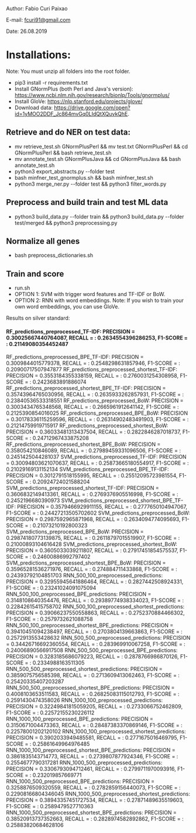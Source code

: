 Author: Fabio Curi Paixao 

E-mail: fcuri91@gmail.com

Date: 26.08.2019

# Installations:

Note: You must unzip all folders into the root folder.

* pip3 install -r requirements.txt
* Install GNormPlus (both Perl and Java's version): https://www.ncbi.nlm.nih.gov/research/bionlp/Tools/gnormplus/
* Install GloVe: https://nlp.stanford.edu/projects/glove/
* Download data: https://drive.google.com/open?id=1yMOO2DDF_Jc864mvGq0LIdQtXQuvkQhE.

## Retrieve and do NER on test data:

   * mv retrieve_test.sh GNormPlusPerl && mv test.txt GNormPlusPerl && cd GNormPlusPerl && bash retrieve_test.sh
   * mv annotate_test.sh GNormPlusJava && cd GNormPlusJava && bash annotate_test.sh
   * python3 export_abstracts.py --folder test
   * bash minfner_test_gnormplus.sh && bash minfner_test.sh
   * python3 merge_ner.py --folder test && python3 filter_words.py

## Preprocess and build train and test ML data

   * python3 build_data.py --folder train && python3 build_data.py --folder test/merged && python3 preprocessing.py
   
## Normalize all genes

   * bash preprocess_dictionaries.sh
   
## Train and score

   * run.sh
   * OPTION 1: SVM with trigger word features and TF-IDF or BoW.
   * OPTION 2: RNN with word embeddings. Note: If you wish to train your own word embeddings, you can use GloVe.
   
Results on silver standard:

#### RF_predictions_preprocessed_TF-IDF: PRECISION = 0.30025667440764087, RECALL =  : 0.2634554396286253, F1-SCORE =  : 0.21149080354452487
RF_predictions_preprocessed_BPE_TF-IDF: PRECISION = 0.3009844015779378, RECALL =  : 0.2548298631857946, F1-SCORE =  : 0.20900717507947877
RF_predictions_preprocessed_shortest_TF-IDF: PRECISION = 0.3553184355338159, RECALL =  : 0.2760031254308958, F1-SCORE =  : 0.2423683891886074
RF_predictions_preprocessed_shortest_BPE_TF-IDF: PRECISION = 0.35743964765030956, RECALL =  : 0.2635933262857931, F1-SCORE =  : 0.23840536533318551
RF_predictions_preprocessed_BoW: PRECISION = 0.3003434765348568, RECALL =  : 0.2665961912641142, F1-SCORE =  : 0.2125390854016025
RF_predictions_preprocessed_BPE_BoW: PRECISION = 0.30178336115259596, RECALL =  : 0.26314902483491903, F1-SCORE =  : 0.21214759919715917
RF_predictions_preprocessed_shortest_BoW: PRECISION = 0.36033481313437504, RECALL =  : 0.2822846287018737, F1-SCORE =  : 0.24712967433875208
RF_predictions_preprocessed_shortest_BPE_BoW: PRECISION = 0.358054210846089, RECALL =  : 0.27989459331096506, F1-SCORE =  : 0.2451425044281037
SVM_predictions_preprocessed_TF-IDF: PRECISION = 0.30094803621070637, RECALL =  : 0.25873665180554917, F1-SCORE =  : 0.21029169131152134
SVM_predictions_preprocessed_BPE_TF-IDF: PRECISION = 0.3012791518155995, RECALL =  : 0.25512095723981554, F1-SCORE =  : 0.20924724021588204
SVM_predictions_preprocessed_shortest_TF-IDF: PRECISION = 0.3606832149413361, RECALL =  : 0.2769376905516998, F1-SCORE =  : 0.2452196680390973
SVM_predictions_preprocessed_shortest_BPE_TF-IDF: PRECISION = 0.3579466929911155, RECALL =  : 0.2777650104947067, F1-SCORE =  : 0.24427213505702602
SVM_predictions_preprocessed_BoW: PRECISION = 0.2987592965871968, RECALL =  : 0.2634094774095693, F1-SCORE =  : 0.21073210192800323
SVM_predictions_preprocessed_BPE_BoW: PRECISION = 0.29874180773139875, RECALL =  : 0.26118797015519907, F1-SCORE =  : 0.21000893104616428
SVM_predictions_preprocessed_shortest_BoW: PRECISION = 0.3605033039211807, RECALL =  : 0.27917451854575537, F1-SCORE =  : 0.24600886992797402
SVM_predictions_preprocessed_shortest_BPE_BoW: PRECISION = 0.35965281536271976, RECALL =  : 0.274884711433868, F1-SCORE =  : 0.24393792104851703
RNN_500_100_preprocessed_predictions: PRECISION = 0.32955945641886464, RECALL =  : 0.2827442508924331, F1-SCORE =  : 0.23241024091075094
RNN_500_100_preprocessed_BPE_predictions: PRECISION = 0.3148108640354476, RECALL =  : 0.29389774938334023, F1-SCORE =  : 0.22842615415758702
RNN_500_100_preprocessed_shortest_predictions: PRECISION = 0.39066237550558863, RECALL =  : 0.2752370884466302, F1-SCORE =  : 0.2579732621088758
RNN_500_100_preprocessed_shortest_BPE_predictions: PRECISION = 0.39410451094238497, RECALL =  : 0.2703804139663863, F1-SCORE =  : 0.2572913553428632
RNN_500_500_preprocessed_predictions: PRECISION = 0.34426716692360554, RECALL =  : 0.283969910067258, F1-SCORE =  : 0.24006890566917508
RNN_500_500_preprocessed_BPE_predictions: PRECISION = 0.3283185686079223, RECALL =  : 0.2878766986870126, F1-SCORE =  : 0.2334988163511305
RNN_500_500_preprocessed_shortest_predictions: PRECISION = 0.3859075756585398, RECALL =  : 0.2713609413062463, F1-SCORE =  : 0.25420335407203287
RNN_500_500_preprocessed_shortest_BPE_predictions: PRECISION = 0.4008103653511583, RECALL =  : 0.26825083115012793, F1-SCORE =  : 0.2591430474358026
RNN_1000_100_preprocessed_predictions: PRECISION = 0.32249841815059205, RECALL =  : 0.2733066752462809, F1-SCORE =  : 0.22572155230226112
RNN_1000_100_preprocessed_BPE_predictions: PRECISION = 0.3150671004473363, RECALL =  : 0.28487383370869146, F1-SCORE =  : 0.22578001202120102
RNN_1000_100_preprocessed_shortest_predictions: PRECISION = 0.3902033949485581, RECALL =  : 0.2771675016469795, F1-SCORE =  : 0.25861649964976485
RNN_1000_100_preprocessed_shortest_BPE_predictions: PRECISION = 0.3861835143714773, RECALL =  : 0.2739807877924346, F1-SCORE =  : 0.2554677790317281
RNN_1000_500_preprocessed_predictions: PRECISION = 0.3306793094712461, RECALL =  : 0.2799711970093916, F1-SCORE =  : 0.232019857669771
RNN_1000_500_preprocessed_BPE_predictions: PRECISION = 0.3258876509320559, RECALL =  : 0.2782859156440073, F1-SCORE =  : 0.22908166804346045
RNN_1000_500_preprocessed_shortest_predictions: PRECISION = 0.38943357451727534, RECALL =  : 0.27871489635519603, F1-SCORE =  : 0.2589479527710363
RNN_1000_500_preprocessed_shortest_BPE_predictions: PRECISION = 0.38520913737352663, RECALL =  : 0.2828974582892862, F1-SCORE =  : 0.25883820684628106
